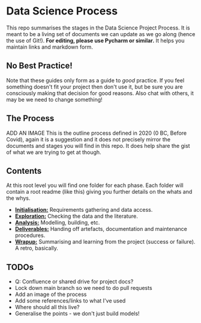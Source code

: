 # Data Science Process

This repo summarises the stages in the Data Science Project Process. It is 
meant to be a living set of documents we can update as we go along (hence the 
use of Git!). **For editing, please use Pycharm or similar.** It helps you 
maintain links and markdown form.

## No Best Practice!
Note that these guides only form as a guide to *good* practice. If you feel something
doesn't fit your project then don't use it, but be sure you are consciously making 
that decision for good reasons. Also chat with others, it may be we need to change 
something!

## The Process
ADD AN IMAGE
This is the outline process defined in 2020 (0 BC, Before Covid), again it is a 
suggestion and it does not precisely mirror the documents and stages you will 
find in this repo. It does help share the gist of what we are trying to get at 
though. 

## Contents
At this root level you will find one folder for each phase. Each folder will contain a 
root readme (like this) giving you further details on the whats and the whys. 

* [**Initialisation:**](1_initialisation_phase/README.md) Requirements gathering and data access.
* [**Exploration:**](2_exploration_phase/README.md) Checking the data and the literature.
* [**Analysis:**](3_analysis_phase/README.md)  Modelling, building, etc. 
* [**Deliverables:**](4_deliverables_phase/README.md) Handing off artefacts, documentation and maintenance procedures. 
* [**Wrapup:**](5_wrapup/README.md) Summarising and learning from the project (success or failure). A retro, basically. 


## TODOs
* Q: Confluence or shared drive for project docs? 
* Lock down main branch so we need to do pull requests  
* Add an image of the process  
* Add some references/links to what I've used  
* Where should all this live? 
* Generalise the points - we don't just build models!
